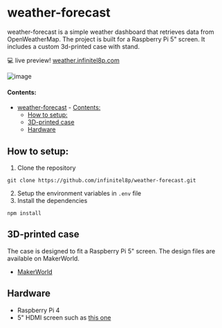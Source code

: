 # weather-forecast

weather-forecast is a simple weather dashboard that retrieves data from OpenWeatherMap.
The project is built for a Raspberry Pi 5" screen. It includes a custom 3d-printed case with stand.

💻 live preview! [weather.infinitel8p.com](https://weather.infinitel8p.com//)

![image](https://github.com/user-attachments/assets/a86152aa-5d68-4321-a5f9-71f383fe5332)

#### Contents:
- [weather-forecast](#weather-forecast)
      - [Contents:](#contents)
  - [How to setup:](#how-to-setup)
  - [3D-printed case](#3d-printed-case)
  - [Hardware](#hardware)

## How to setup:

1.  Clone the repository

```shell
git clone https://github.com/infinitel8p/weather-forecast.git
```
2. Setup the environment variables in `.env` file
3. Install the dependencies

```shell
npm install
```

## 3D-printed case

The case is designed to fit a Raspberry Pi 5" screen. The design files are available on MakerWorld.
- [MakerWorld](https://makerworld.com/de/models/1438574-weather-dashboard-raspberry-pi-5-screen#profileId-1496923)

## Hardware

- Raspberry Pi 4
- 5" HDMI screen such as [this one](https://www.amazon.de/Elecrow-Aufl%C3%B6sung-Touchscreen-Monitor-Raspberry/dp/B013JECYF2)